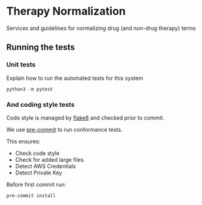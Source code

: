 # Therapy Normalization
Services and guidelines for normalizing drug (and non-drug therapy) terms

## Running the tests

### Unit tests

Explain how to run the automated tests for this system

```
python3 -m pytest
```

### And coding style tests

Code style is managed by [flake8](https://github.com/PyCQA/flake8) and checked prior to commit.

We use [pre-commit](https://pre-commit.com/#usage) to run conformance tests.

This ensures:

* Check code style
* Check for added large files
* Detect AWS Credentials
* Detect Private Key

Before first commit run:

```
pre-commit install
```
